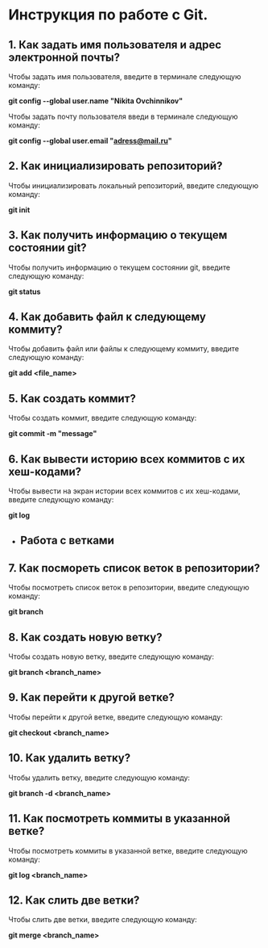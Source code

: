 # Инструкция по работе с Git.

## 1. Как задать имя пользователя и адрес электронной почты?

Чтобы задать имя пользователя, введите в терминале следующую команду:

**git config --global user.name "Nikita Ovchinnikov"**

Чтобы задать почту пользователя введи в терминале следующую команду:

**git config --global user.email "adress@mail.ru"**

## 2. Как инициализировать репозиторий?

Чтобы инициализировать локальный репозиторий, введите следующую команду:

**git init**

## 3. Как получить информацию о текущем состоянии git?

Чтобы получить информацию о текущем состоянии git, введите следующую команду:

**git status**

## 4. Как добавить файл к следующему коммиту?

Чтобы добавить файл или файлы к следующему коммиту, введите следующую команду:

**git add <file_name>**

## 5. Как создать коммит?

Чтобы создать коммит, введите следующую команду:

**git commit -m "message"**

## 6. Как вывести историю всех коммитов с их хеш-кодами?

Чтобы вывести на экран истории всех коммитов с их хеш-кодами, введите следующую команду:

**git log**

* ## Работа с ветками
## 7. Как посмореть список веток в репозитории?

Чтобы посмотреть список веток в репозитории, введите следующую команду:

**git branch**

## 8. Как создать новую ветку?

Чтобы создать новую ветку, введите следующую команду:

**git branch <branch_name>**

## 9. Как перейти к другой ветке?

Чтобы перейти к другой ветке, введите следующую команду:

**git checkout <branch_name>**

## 10. Как удалить ветку?

Чтобы удалить ветку, введите следующую команду:

**git branch -d <branch_name>**

## 11. Как посмотреть коммиты в указанной ветке?

Чтобы посмотреть коммиты в указанной ветке, введите следующую команду:

**git log <branch_name>**

## 12. Как слить две ветки?

Чтобы слить две ветки, введите следующую команду:

**git merge <branch_name>**